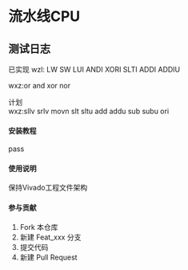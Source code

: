 # 流水线CPU

## 测试日志

已实现
wzl: LW SW LUI ANDI XORI SLTI ADDI ADDIU 

wxz:or and xor nor

计划<br> 
wxz:sllv srlv movn slt sltu add addu sub subu ori

#### 安装教程

pass

#### 使用说明

保持Vivado工程文件架构

#### 参与贡献

1.  Fork 本仓库
2.  新建 Feat_xxx 分支
3.  提交代码
4.  新建 Pull Request
